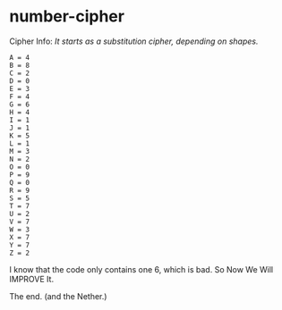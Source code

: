 # number-cipher
Cipher Info:
*It starts as a substitution cipher, depending on shapes.*
```
A = 4
B = 8
C = 2
D = 0
E = 3
F = 4
G = 6
H = 4
I = 1
J = 1
K = 5
L = 1
M = 3
N = 2
O = 0
P = 9
Q = 0
R = 9
S = 5
T = 7
U = 2
V = 7
W = 3
X = 7
Y = 7
Z = 2
```
I know that the code only contains one 6, which is bad.
So
Now
We
Will
IMPROVE
It.

The end. (and the Nether.)
